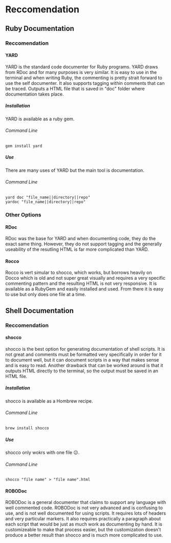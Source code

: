 #  Reccomendation
## Ruby Documentation
### Reccomendation
#### YARD
YARD is the standard code documenter for Ruby programs. YARD draws from RDoc and for many purposes is very similar. It is easy to use in the terminal and when writing Ruby, the commenting is pretty strait forward to use the self documenter. It also supports tagging within comments that can be traced. Outputs a HTML file that is saved in "doc" folder where documentation takes place. 
##### Installation
YARD is available as a ruby gem.
###### Command Line
	gem install yard
##### Use
There are many uses of YARD but the main tool is documentation.
###### Command Line
	yard doc "file_name||directory||repo"
	yardoc "file_name||directory||repo"
### Other Options
#### RDoc
RDoc was the base for YARD and when documenting code, they do the exact same thing. However, they do not support tagging and the generally useability of the resutling HTML is far more complicated than YARD.  
#### Rocco
Rocco is vert simular to shocco, which works, but borrows heavily on Docco which is old and not super great visually and requires a very specific commenting pattern and the resulting HTML is not very responsive. It is available as a RubyGem and easily installed and used. From there it is easy to use but only does one file at a time.
## Shell Documentation
### Reccomendation
#### shocco
shocco is the best option for generating documentation of shell scripts. It is not great and comments must be formatted very specifically in order for it to document well, but it can document scripts in a way that makes sense and is easy to read. Another drawback that can be worked around is that it outputs HTML directly to the terminal, so the output must be saved in an HTML file.
##### Installation
shocco is available as a Hombrew recipe.
###### Command Line
	brew install shocco
##### Use
shocco only wokrs with one file :confused:.
###### Command Line
	shocco "file name" > "file name".html
#### ROBODoc
ROBODoc is a general documenter that claims to support any language with well commented code. ROBODoc is not very advanced and is confusing to use, and is not well documented for using scripts. It requires lots of headers and very particular markers. It also requires practically a paragraph about each script that would be just as much work as documenting by hand. It is customizeable to make that process easier, but the customization doesn't produce a better result than shocco and is much more complicated to use.
